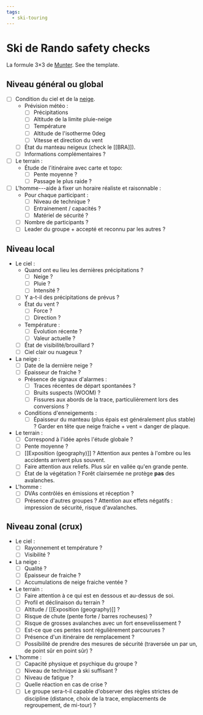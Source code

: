 ```yaml
---
tags:
  - ski-touring
---
```

# Ski de Rando safety checks

La formule 3×3 de [Munter](https://www.anena.org/6014-la-formule-3x3-de-munter.htm).
See the template.

## Niveau général ou global

* [ ] Condition du ciel et de la [neige](https://meteofrance.com/meteo-montagne/alpes-du-nord/enneigement).
  * Prévision météo :
    * [ ] Précipitations
    * [ ] Altitude de la limite pluie-neige
    * [ ] Température
    * [ ] Altitude de l'isotherme 0deg
    * [ ] Vitesse et direction du vent
  * [ ] État du manteau neigeux (check le [[BRA]]).
  * [ ] Informations complémentaires ?
* [ ] Le terrain :
  * Étude de l'itinéraire avec carte et topo:
    * [ ] Pente moyenne ?
    * [ ] Passage le plus raide ?
* [ ] L'homme---aide à fixer un horaire réaliste et raisonnable :
  * Pour chaque participant :
    * [ ] Niveau de technique ?
    * [ ] Entrainement / capacités ?
    * [ ] Matériel de sécurité ?
  * [ ] Nombre de participants ?
  * [ ] Leader du groupe + accepté et reconnu par les autres ?

## Niveau local

* Le ciel :
  * Quand ont eu lieu les dernières précipitations ?
    * [ ] Neige ?
    * [ ] Pluie ?
    * [ ] Intensité ?
  * [ ] Y a-t-il des précipitations de prévus ?
  * État du vent ?
    * [ ] Force ?
    * [ ] Direction ?
  * Température :
    * [ ] Évolution récente ?
    * [ ] Valeur actuelle ?
  * [ ] État de visibilité/brouillard ?
  * [ ] Ciel clair ou nuageux ?
* La neige :
  * [ ] Date de la dernière neige ?
  * [ ] Épaisseur de fraiche ?
  * Présence de signaux d'alarmes :
    * [ ] Traces récentes de départ spontanées ?
    * [ ] Bruits suspects (WOOM) ?
    * [ ] Fissures aux abords de la trace, particulièrement lors des conversions ?
  * Conditions d'enneigements :
    * [ ] Épaisseur du manteau (plus épais est généralement plus stable) ?
          Garder en tête que neige fraiche + vent = danger de plaque.
* Le terrain :
  * [ ] Correspond à l'idée après l'étude globale ?
  * [ ] Pente moyenne ?
  * [ ] [[Exposition (geography)]] ? Attention aux pentes à l'ombre ou les accidents arrivent plus souvent.
  * [ ] Faire attention aux reliefs. Plus sûr en vallée qu'en grande pente.
  * [ ] État de la végétation ? Forêt clairsemée ne protège **pas** des avalanches.
* L'homme :
  * [ ] DVAs contrôlés en émissions et réception ?
  * [ ] Présence d'autres groupes ? Attention aux effets négatifs : impression de sécurité, risque d'avalanches.

## Niveau zonal (crux)

* Le ciel :
  * [ ] Rayonnement et température ?
  * [ ] Visibilité ?
* La neige :
  * [ ] Qualité ?
  * [ ] Épaisseur de fraiche ?
  * [ ] Accumulations de neige fraiche ventée ?
* Le terrain :
  * [ ] Faire attention à ce qui est en dessous et au-dessus de soi.
  * [ ] Profil et déclinaison du terrain ?
  * [ ] Altitude / [[Exposition (geography)]] ?
  * [ ] Risque de chute (pente forte / barres rocheuses) ?
  * [ ] Risque de grosses avalanches avec un fort ensevelissement ?
  * [ ] Est-ce que ces pentes sont régulièrement parcourues ?
  * [ ] Présence d'un itinéraire de remplacement ?
  * [ ] Possibilité de prendre des mesures de sécurité (traversée un par un, de point sûr en point sûr) ?
* L'homme :
  * [ ] Capacité physique et psychique du groupe ?
  * [ ] Niveau de technique à ski suffisant ?
  * [ ] Niveau de fatigue ?
  * [ ] Quelle réaction en cas de crise ?
  * [ ] Le groupe sera-t-il capable d'observer des règles strictes de discipline (distance, choix de la trace, emplacements de regroupement, de mi-tour) ?
